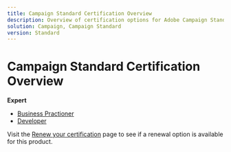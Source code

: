 ```yaml
---
title: Campaign Standard Certification Overview
description: Overview of certification options for Adobe Campaign Standard
solution: Campaign, Campaign Standard
version: Standard
---
```

# Campaign Standard Certification Overview

**Expert**

* [Business Practioner](/help/certifications/acs/acs-e-business.md) <!--AD0-E307-->
* [Developer](/help/certifications/acs/acs-e-developer.md) <!--AD0-E306-->

Visit the [Renew your certification](/help/certifications/renew.md) page to see if a renewal option is available for this product.
